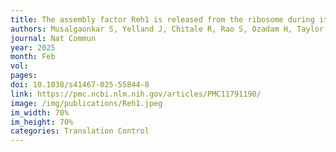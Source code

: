 ```yaml
---
title: The assembly factor Reh1 is released from the ribosome during its initial round of translation
authors: Musalgaonkar S, Yelland J, Chitale R, Rao S, Ozadam H, Taylor D, <b>Cenik C§</b>, Johnson AW§. 
journal: Nat Commun
year: 2025
month: Feb
vol: 
pages: 
doi: 10.1038/s41467-025-55844-8
link: https://pmc.ncbi.nlm.nih.gov/articles/PMC11791190/
image: /img/publications/Reh1.jpeg
im_width: 70%
im_height: 70%
categories: Translation Control
---
```

